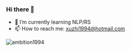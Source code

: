 ### Hi there 👋

<!--
**ambition1994/ambition1994** is a ✨ _special_ ✨ repository because its `README.md` (this file) appears on your GitHub profile.

Here are some ideas to get you started:

- 🔭 I’m currently working on ...
- 🌱 I’m currently learning ...
- 👯 I’m looking to collaborate on ...
- 🤔 I’m looking for help with ...
- 💬 Ask me about ...
- 📫 How to reach me: ...
- 😄 Pronouns: ...
- ⚡ Fun fact: ...
-->


- 🌱 I’m currently learning NLP/RS
- 📫 How to reach me: xuzhi1994@hotmail.com

![ambition1994](https://github-readme-stats.vercel.app/api?username=ambition1994&show_icons=true&include_all_commits=true?count_private=true?include_all_commits=true&theme=vue)
